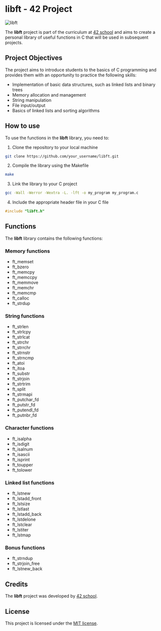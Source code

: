 
# libft - 42 Project

![libft](https://img.shields.io/badge/libft-42-success)

The **libft** project is part of the curriculum at [42 school](https://www.42.fr/) and aims to create a personal library of useful functions in C that will be used in subsequent projects. 

## Project Objectives

The project aims to introduce students to the basics of C programming and provides them with an opportunity to practice the following skills:
- Implementation of basic data structures, such as linked lists and binary trees
- Memory allocation and management
- String manipulation
- File input/output
- Basics of linked lists and sorting algorithms

## How to use

To use the functions in the **libft** library, you need to:
1. Clone the repository to your local machine
```bash
git clone https://github.com/your_username/libft.git
```

2. Compile the library using the Makefile
```bash
make
```

3. Link the library to your C project 
```bash
gcc -Wall -Werror -Wextra -L. -lft -o my_program my_program.c
```

4. Include the appropriate header file in your C file
```c
#include "libft.h"
```

## Functions

The **libft** library contains the following functions:

### Memory functions
- ft_memset
- ft_bzero
- ft_memcpy
- ft_memccpy
- ft_memmove
- ft_memchr
- ft_memcmp
- ft_calloc
- ft_strdup

### String functions
- ft_strlen
- ft_strlcpy
- ft_strlcat
- ft_strchr
- ft_strrchr
- ft_strnstr
- ft_strncmp
- ft_atoi
- ft_itoa
- ft_substr
- ft_strjoin
- ft_strtrim
- ft_split
- ft_strmapi
- ft_putchar_fd
- ft_putstr_fd
- ft_putendl_fd
- ft_putnbr_fd

### Character functions
- ft_isalpha
- ft_isdigit
- ft_isalnum
- ft_isascii
- ft_isprint
- ft_toupper
- ft_tolower

### Linked list functions
- ft_lstnew
- ft_lstadd_front
- ft_lstsize
- ft_lstlast
- ft_lstadd_back
- ft_lstdelone
- ft_lstclear
- ft_lstiter
- ft_lstmap

### Bonus functions
- ft_strndup
- ft_strjoin_free
- ft_lstnew_back

## Credits

The **libft** project was developed by [42 school](https://www.42.fr/). 

## License

This project is licensed under the [MIT license](https://opensource.org/licenses/MIT).
